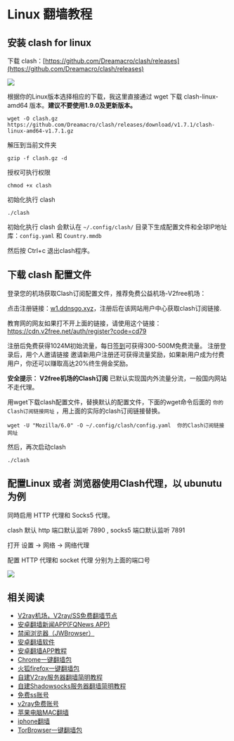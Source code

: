 # Linux 翻墙教程

## 安装 clash for linux

下载 clash：[https://github.com/Dreamacro/clash/releases](https://github.com/Dreamacro/clash/releases)

![](https://v2free.org/docs/SSPanel/linux/clash_files/1946477.png)

根据你的Linux版本选择相应的下载，我这里直接通过 wget 下载 clash-linux-amd64 版本。**建议不要使用1.9.0及更新版本。**

    wget -O clash.gz https://github.com/Dreamacro/clash/releases/download/v1.7.1/clash-linux-amd64-v1.7.1.gz

解压到当前文件夹

    gzip -f clash.gz -d 

授权可执行权限

    chmod +x clash

初始化执行 clash

    ./clash 

初始化执行 clash 会默认在 `~/.config/clash/` 目录下生成配置文件和全球IP地址库：`config.yaml` 和 `Country.mmdb`

然后按 Ctrl+c 退出clash程序。

## 下载 clash 配置文件

登录您的机场获取Clash订阅配置文件，推荐免费公益机场-V2free机场：

点击注册链接：<a href="https://w1.ddnsgo.xyz/auth/register?code=cd79" target="_blank">w1.ddnsgo.xyz</a>，注册后在该网站用户中心获取clash订阅链接.

教育网的网友如果打不开上面的链接，请使用这个链接：
https://cdn.v2free.net/auth/register?code=cd79

注册后免费获得1024M初始流量，每日[签到](https://raw.githubusercontent.com/bannedbook/fanqiang/master/v2ss/images/checkin.jpg)可获得300-500M免费流量。
注册登录后，用个人邀请链接 邀请新用户注册还可获得流量奖励，如果新用户成为付费用户，你还可以赚取高达20%终生佣金奖励。

**安全提示： V2free机场的Clash订阅** 已默认实现国内外流量分流，一般国内网站不走代理。

用wget下载clash配置文件，替换默认的配置文件，下面的wget命令后面的 `你的Clash订阅链接网址`  ，用上面的实际的clash订阅链接替换。

    wget -U "Mozilla/6.0" -O ~/.config/clash/config.yaml  你的Clash订阅链接网址

然后，再次启动clash

    ./clash

## 配置Linux 或者 浏览器使用Clash代理，以 ubunutu 为例

同時启用 HTTP 代理和 Socks5 代理。

clash 默认 http 端口默认监听 7890 , socks5 端口默认监听 7891

打开 设置 -> 网络 -> 网络代理

配置 HTTP 代理和 socket 代理 分别为上面的端口号

![](https://v2free.org/docs/SSPanel/linux/clash_files/574938345.png)

## 相关阅读
*   [V2ray机场，V2ray/SS免费翻墙节点](https://github.com/bannedbook/fanqiang/wiki/V2ray%E6%9C%BA%E5%9C%BA)
*   [安卓翻墙新闻APP(FQNews APP)](https://github.com/bannedbook/fanqiang/wiki/%E7%A6%81%E9%97%BB%E7%BD%91%E5%AE%89%E5%8D%93%E7%BF%BB%E5%A2%99%E6%96%B0%E9%97%BBAPP)
*   [禁闻浏览器（JWBrowser）](https://github.com/bannedbook/fanqiang/wiki/%E5%AE%89%E5%8D%93%E7%BF%BB%E5%A2%99%E8%BD%AF%E4%BB%B6#JWBrowser)
*   [安卓翻墙软件](https://github.com/bannedbook/fanqiang/wiki/%E5%AE%89%E5%8D%93%E7%BF%BB%E5%A2%99%E8%BD%AF%E4%BB%B6)
*   [安卓翻墙APP教程](https://github.com/bannedbook/fanqiang/tree/master/android)
*   [Chrome一键翻墙包](https://github.com/bannedbook/fanqiang/wiki/Chrome%E4%B8%80%E9%94%AE%E7%BF%BB%E5%A2%99%E5%8C%85)
*   [火狐firefox一键翻墙包](https://github.com/bannedbook/fanqiang/wiki/%E7%81%AB%E7%8B%90firefox%E4%B8%80%E9%94%AE%E7%BF%BB%E5%A2%99%E5%8C%85)
*   [自建V2ray服务器翻墙简明教程](https://github.com/bannedbook/fanqiang/blob/master/v2ss/%E8%87%AA%E5%BB%BAV2ray%E6%9C%8D%E5%8A%A1%E5%99%A8%E7%AE%80%E6%98%8E%E6%95%99%E7%A8%8B.md)
*   [自建Shadowsocks服务器翻墙简明教程](https://github.com/bannedbook/fanqiang/blob/master/v2ss/%E8%87%AA%E5%BB%BAShadowsocks%E6%9C%8D%E5%8A%A1%E5%99%A8%E7%AE%80%E6%98%8E%E6%95%99%E7%A8%8B.md)
*   [免费ss账号](https://github.com/bannedbook/fanqiang/wiki/%E5%85%8D%E8%B4%B9ss%E8%B4%A6%E5%8F%B7)
*   [v2ray免费账号](https://github.com/bannedbook/fanqiang/wiki/v2ray%E5%85%8D%E8%B4%B9%E8%B4%A6%E5%8F%B7)
*   [苹果电脑MAC翻墙](https://github.com/bannedbook/fanqiang/wiki/%E8%8B%B9%E6%9E%9C%E7%94%B5%E8%84%91MAC%E7%BF%BB%E5%A2%99)
*   [iphone翻墙](https://github.com/bannedbook/fanqiang/wiki/iphone%E7%BF%BB%E5%A2%99)
*   [TorBrowser一键翻墙包](https://github.com/bannedbook/fanqiang/wiki/TorBrowser%E4%B8%80%E9%94%AE%E7%BF%BB%E5%A2%99%E5%8C%85)